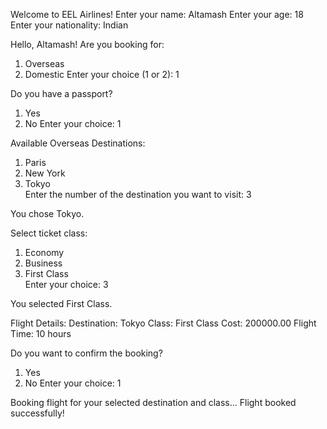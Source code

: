 Welcome to EEL Airlines!
Enter your name: Altamash
Enter your age: 18
Enter your nationality: Indian

Hello, Altamash!
Are you booking for:
1. Overseas
2. Domestic
Enter your choice (1 or 2): 1

Do you have a passport?
1. Yes
2. No
Enter your choice: 1   

Available Overseas Destinations:
1. Paris   
2. New York
3. Tokyo   
Enter the number of the destination you want to visit: 3 

You chose Tokyo.    

Select ticket class:
1. Economy
2. Business
3. First Class      
Enter your choice: 3

You selected First Class.

Flight Details:
Destination: Tokyo
Class: First Class
Cost: 200000.00
Flight Time: 10 hours

Do you want to confirm the booking?
1. Yes
2. No
Enter your choice: 1

Booking flight for your selected destination and class...
Flight booked successfully!
